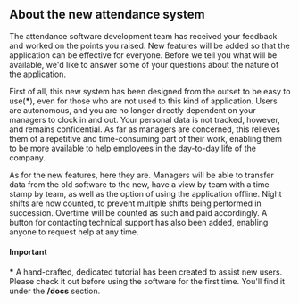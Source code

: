 ## About the new attendance system

The attendance software development team has received your feedback and worked on the points you raised. New features will be added so that the application can be effective for everyone. Before we tell you what will be available, we'd like to answer some of your questions about the nature of the application.

First of all, this new system has been designed from the outset to be easy to use(<b>*</b>), even for those who are not used to this kind of application. Users are autonomous, and you are no longer directly dependent on your managers to clock in and out. Your personal data is not tracked, however, and remains confidential. As far as managers are concerned, this relieves them of a repetitive and time-consuming part of their work, enabling them to be more available to help employees in the day-to-day life of the company.

As for the new features, here they are. Managers will be able to transfer data from the old software to the new, have a view by team with a time stamp by team, as well as the option of using the application offline. Night shifts are now counted, to prevent multiple shifts being performed in succession. Overtime will be counted as such and paid accordingly. A button for contacting technical support has also been added, enabling anyone to request help at any time. 

#### Important

<b>*</b> A hand-crafted, dedicated tutorial has been created to assist new users. Please check it out before using the software for the first time. You'll find it under the <b>/docs</b> section.
